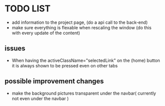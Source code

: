 # TODO LIST

- add information to the project page, (do a api call to the back-end)
- make sure everything is flexable when rescaling the window (do this with every update of the content)

## issues

- When having the activeClassName="selectedLink" on the (home) button it is always shown to be pressed even on other tabs

## possible improvement changes

- make the background pictures transparent under the navbar( currently not even under the navbar )
